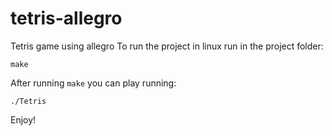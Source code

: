 # tetris-allegro
Tetris game using allegro
To run the project in linux run in the project folder:
```
make
```

After running `make` you can play running:
```
./Tetris
```

Enjoy!

